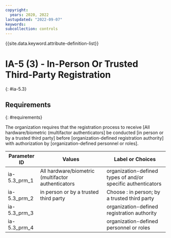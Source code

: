 ```yaml
---
copyright:
  years: 2020, 2022
lastupdated: "2022-09-07"
keywords: 
subcollection: controls
---
```



{{site.data.keyword.attribute-definition-list}}


# IA-5 (3) - In-Person Or Trusted Third-Party Registration
{: #ia-5.3}

## Requirements
{: #requirements}

The organization requires that the registration process to receive [All hardware/biometric (multifactor authenticators] be conducted [in person or by a trusted third party] before [organization-defined registration authority] with authorization by [organization-defined personnel or roles].

| Parameter ID | Values | Label or Choices |
|---|---|---|
| ia-5.3_prm_1 | All hardware/biometric (multifactor authenticators | organization-defined types of and/or specific authenticators |
| ia-5.3_prm_2 | in person or by a trusted third party | Choose : in person; by a trusted third party |
| ia-5.3_prm_3 |  | organization-defined registration authority |
| ia-5.3_prm_4 |  | organization-defined personnel or roles |


